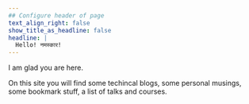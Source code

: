 ```yaml
---
## Configure header of page
text_align_right: false
show_title_as_headline: false
headline: |
  Hello! नमस्कार!
---
```


<!-- this is a subheadline -->
I am glad you are here.  

On this site you will find some techincal blogs, some personal musings, some bookmark stuff, a list of talks and courses. 

